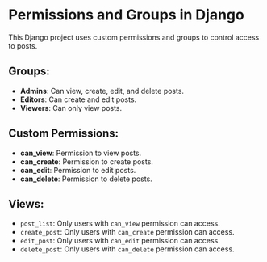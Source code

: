 # Permissions and Groups in Django

This Django project uses custom permissions and groups to control access to posts.

## Groups:
- **Admins**: Can view, create, edit, and delete posts.
- **Editors**: Can create and edit posts.
- **Viewers**: Can only view posts.

## Custom Permissions:
- **can_view**: Permission to view posts.
- **can_create**: Permission to create posts.
- **can_edit**: Permission to edit posts.
- **can_delete**: Permission to delete posts.

## Views:
- `post_list`: Only users with `can_view` permission can access.
- `create_post`: Only users with `can_create` permission can access.
- `edit_post`: Only users with `can_edit` permission can access.
- `delete_post`: Only users with `can_delete` permission can access.
